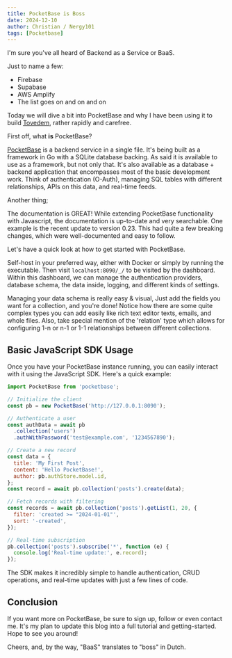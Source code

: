 ```yaml
---
title: PocketBase is Boss
date: 2024-12-10
author: Christian / Nergy101
tags: [Pocketbase]
---
```


I'm sure you've all heard of Backend as a Service or BaaS.

Just to name a few:

- Firebase
- Supabase
- AWS Amplify
- The list goes on and on and on

Today we will dive a bit into PocketBase and why I have been using it to build [Tovedem](https://tovedem.nergy.space), rather rapidly and carefree.

First off, what **is** PocketBase?

[PocketBase](https://pocketbase.io) is a backend service in a single file. It's being built as a framework in Go with a SQLite database backing. As said it is available to use as a framework, but not only that. It's also available as a database + backend application that encompasses most of the basic development work. Think of authentication (O-Auth), managing SQL tables with different relationships, APIs on this data, and real-time feeds.

Another thing;

The documentation is GREAT! While extending PocketBase functionality with Javascript, the documentation is up-to-date and very searchable. One example is the recent update to version 0.23. This had quite a few breaking changes, which were well-documented and easy to follow.

Let's have a quick look at how to get started with PocketBase.

Self-host in your preferred way, either with Docker or simply by running the executable. Then visit `localhost:8090/_/` to be visited by the dashboard. Within this dashboard, we can manage the authentication providers, database schema, the data inside, logging, and different kinds of settings.

Managing your data schema is really easy & visual,
Just add the fields you want for a collection, and you're done! Notice how there are some quite complex types you can add easily like rich text editor texts, emails, and whole files. Also, take special mention of the 'relation' type which allows for configuring 1-n or n-1 or 1-1 relationships between different collections.

## Basic JavaScript SDK Usage

Once you have your PocketBase instance running, you can easily interact with it using the JavaScript SDK. Here's a quick example:

```javascript
import PocketBase from 'pocketbase';

// Initialize the client
const pb = new PocketBase('http://127.0.0.1:8090');

// Authenticate a user
const authData = await pb
  .collection('users')
  .authWithPassword('test@example.com', '1234567890');

// Create a new record
const data = {
  title: 'My First Post',
  content: 'Hello PocketBase!',
  author: pb.authStore.model.id,
};
const record = await pb.collection('posts').create(data);

// Fetch records with filtering
const records = await pb.collection('posts').getList(1, 20, {
  filter: 'created >= "2024-01-01"',
  sort: '-created',
});

// Real-time subscription
pb.collection('posts').subscribe('*', function (e) {
  console.log('Real-time update:', e.record);
});
```

The SDK makes it incredibly simple to handle authentication, CRUD operations, and real-time updates with just a few lines of code.

## Conclusion

If you want more on PocketBase, be sure to sign up, follow or even contact me. It's my plan to update this blog into a full tutorial and getting-started. Hope to see you around!

Cheers, and, by the way, "BaaS" translates to "boss" in Dutch.
